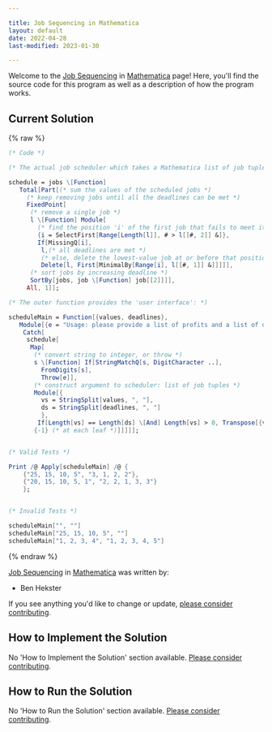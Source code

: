 ```yaml
---

title: Job Sequencing in Mathematica
layout: default
date: 2022-04-28
last-modified: 2023-01-30

---
```


Welcome to the [Job Sequencing](https://sampleprograms.io/projects/job-sequencing) in [Mathematica](https://sampleprograms.io/languages/mathematica) page! Here, you'll find the source code for this program as well as a description of how the program works.

## Current Solution

{% raw %}

```mathematica
(* Code *)

(* The actual job scheduler which takes a Mathematica list of job tuples (value, deadline): *)

schedule = jobs \[Function] 
   Total[Part[(* sum the values of the scheduled jobs *)
     (* keep removing jobs until all the deadlines can be met *)
     FixedPoint[
      (* remove a single job *)
      l \[Function] Module[
        (* find the position 'i' of the first job that fails to meet its deadline *)
        {i = SelectFirst[Range[Length[l]], # > l[[#, 2]] &]},
        If[MissingQ[i],
         l,(* all deadlines are met *)
         (* else, delete the lowest-value job at or before that position 'i' *)
         Delete[l, First[MinimalBy[Range[i], l[[#, 1]] &]]]]],
      (* sort jobs by increasing deadline *)
      SortBy[jobs, job \[Function] job[[2]]]],
     All, 1]];

(* The outer function provides the 'user interface': *)

scheduleMain = Function[{values, deadlines},
   Module[{e = "Usage: please provide a list of profits and a list of deadlines"},
    Catch[
     schedule[
      Map[
       (* convert string to integer, or throw *)
       s \[Function] If[StringMatchQ[s, DigitCharacter ..],
         FromDigits[s],
         Throw[e]],
       (* construct argument to scheduler: list of job tuples *)
       Module[{
         vs = StringSplit[values, ", "],
         ds = StringSplit[deadlines, ", "]
         },
        If[Length[vs] == Length[ds] \[And] Length[vs] > 0, Transpose[{vs, ds}], Throw[e]]],
       {-1} (* at each leaf *)]]]]];


(* Valid Tests *)

Print /@ Apply[scheduleMain] /@ {
    {"25, 15, 10, 5", "3, 1, 2, 2"},
    {"20, 15, 10, 5, 1", "2, 2, 1, 3, 3"}
    };


(* Invalid Tests *)

scheduleMain["", ""]
scheduleMain["25, 15, 10, 5", ""]
scheduleMain["1, 2, 3, 4", "1, 2, 3, 4, 5"]
```

{% endraw %}

[Job Sequencing](https://sampleprograms.io/projects/job-sequencing) in [Mathematica](https://sampleprograms.io/languages/mathematica) was written by:

- Ben Hekster

If you see anything you'd like to change or update, [please consider contributing](https://github.com/TheRenegadeCoder/sample-programs).

## How to Implement the Solution

No 'How to Implement the Solution' section available. [Please consider contributing](https://github.com/TheRenegadeCoder/sample-programs-website).

## How to Run the Solution

No 'How to Run the Solution' section available. [Please consider contributing](https://github.com/TheRenegadeCoder/sample-programs-website).